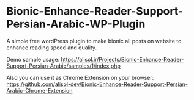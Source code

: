# Bionic-Enhance-Reader-Support-Persian-Arabic-WP-Plugin
A simple free wordPress plugin to make bionic all posts on website to enhance reading speed and quality.

Demo sample usage: 
https://alisol.ir/Projects/Bionic-Enhance-Reader-Support-Persian-Arabic/samples/1/index.php

Also you can use it as Chrome Extension on your browser:
https://github.com/alisol-dev/Bionic-Enhance-Reader-Support-Persian-Arabic-Chrome-Extension
